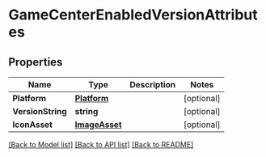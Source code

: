 # GameCenterEnabledVersionAttributes

## Properties

Name | Type | Description | Notes
------------ | ------------- | ------------- | -------------
**Platform** | [**Platform**](Platform.md) |  | [optional] 
**VersionString** | **string** |  | [optional] 
**IconAsset** | [**ImageAsset**](ImageAsset.md) |  | [optional] 

[[Back to Model list]](../README.md#documentation-for-models) [[Back to API list]](../README.md#documentation-for-api-endpoints) [[Back to README]](../README.md)


